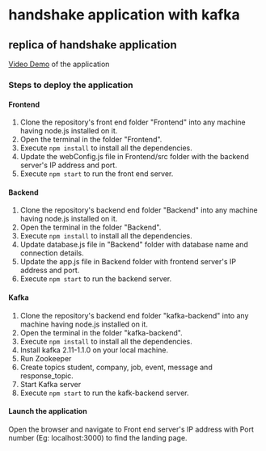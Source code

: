 # handshake application with kafka
## replica of handshake application 
[Video Demo](https://www.youtube.com/watch?v=FOs54Kw5_JM&t=9s) of the application
### Steps to deploy the application
#### Frontend
1. Clone the repository's front end folder "Frontend" into any machine having node.js installed on it.
2. Open the terminal in the folder "Frontend".
3. Execute `npm install` to install all the dependencies.
4. Update the webConfig.js file in Frontend/src folder with the backend server's IP address and port.
5. Execute `npm start` to run the front end server.
#### Backend
1. Clone the repository's backend end folder "Backend" into any machine having node.js installed on it.
2. Open the terminal in the folder "Backend".
3. Execute `npm install` to install all the dependencies.
4. Update database.js file in "Backend" folder with database name and connection details.
5. Update the app.js file in Backend folder with frontend server's IP address and port.
6. Execute `npm start` to run the backend server.
#### Kafka
1. Clone the repository's backend end folder "kafka-backend" into any machine having node.js installed on it.
2. Open the terminal in the folder "kafka-backend".
3. Execute `npm install` to install all the dependencies.
4. Install kafka 2.11-1.1.0 on your local machine.
5. Run Zookeeper
6. Create topics student, company, job, event, message and response_topic.
7. Start Kafka server
8. Execute `npm start` to run the kafk-backend server.
#### Launch the application
Open the browser and navigate to Front end server's IP address with Port number (Eg: localhost:3000) to find the landing page.


